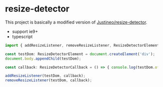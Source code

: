 # resize-detector

This project is basically a modified version of [Justineo/resize-detector](https://github.com/Justineo/resize-detector).

- support ie9+
- typescript

```typescript
import { addResizeListener, removeResizeListener, ResizeDetectorElement, ResizeDetectorCallback } from 'resize-detector-typescript';

const testDom: ResizeDetectorElement = document.createElement('div');
document.body.appendChild(testDom);

const callback: ResizeDetectorCallback = () => { console.log(testDom.offsetWidth) };

addResizeListener(testDom, callback);
removeResizeListener(testDom, callback);
```